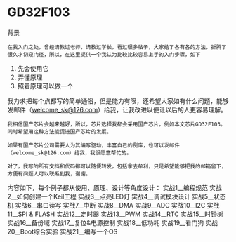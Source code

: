 # GD32F103
背景

	在我入门之处，曾经请教过老师，请教过学长，看过很多帖子，大家给了各有各的方法，折腾了很久才初窥门径，所以，在这里提供一个我认为比较比较容易上手的入门步骤，如下

1. 先会使用它
2. 弄懂原理
3. 照着原理可以做一个

我力求把每个点都写的简单通俗，但是能力有限，还希望大家如有什么问题，能够发邮件（welcome_sk@126.com）给我，让我改进以便让以后的人更容易理解。

	我相信国产芯片会越来越好，所以，芯片选择我都会采用国产芯片，例如本文芯片GD32F103。同时希望用这种方法能促进国产芯片的发展。

	如果有国产芯片公司需要人为其编写驱动，丰富自己的例库，也可以发邮件（welcome_sk@126.com）给我，我很愿意帮忙的。

	对了，我写的所有文档和代码都可以随便转发，包括拿去牟利，只是希望能够把我的邮箱留下，方便有问题人可以联系到我，谢谢。

内容如下，每个例子都从使用、原理、设计等角度设计：
实战1__编程规范
实战2__如何创建一个Keil工程
实战3__点亮LED灯
实战4__调试模块设计
实战5__状态机
实战6__串口读写
实战7__中断
实战8__DMA
实战9__ADC
实战10__I2C
实战11__SPI & FLASH
实战12__定时器
实战13__PWM
实战14__RTC
实战15__时钟树
实战16__备份域
实战17__复位&电源控制
实战18__低功耗
实战19__看门狗
实战20__Boot综合实验
实战21__编写一个OS
